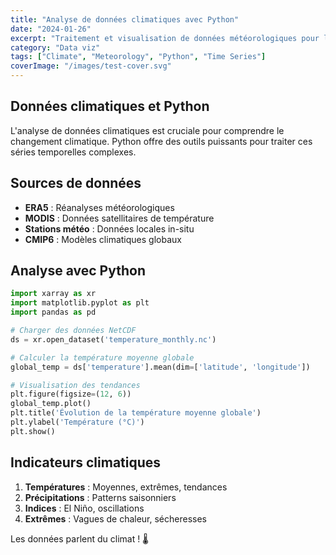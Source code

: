 ```yaml
---
title: "Analyse de données climatiques avec Python"
date: "2024-01-26"
excerpt: "Traitement et visualisation de données météorologiques pour l'étude du changement climatique"
category: "Data viz"
tags: ["Climate", "Meteorology", "Python", "Time Series"]
coverImage: "/images/test-cover.svg"
---
```


## Données climatiques et Python

L'analyse de données climatiques est cruciale pour comprendre le changement climatique. Python offre des outils puissants pour traiter ces séries temporelles complexes.

## Sources de données

- **ERA5** : Réanalyses météorologiques
- **MODIS** : Données satellitaires de température
- **Stations météo** : Données locales in-situ
- **CMIP6** : Modèles climatiques globaux

## Analyse avec Python

```python
import xarray as xr
import matplotlib.pyplot as plt
import pandas as pd

# Charger des données NetCDF
ds = xr.open_dataset('temperature_monthly.nc')

# Calculer la température moyenne globale
global_temp = ds['temperature'].mean(dim=['latitude', 'longitude'])

# Visualisation des tendances
plt.figure(figsize=(12, 6))
global_temp.plot()
plt.title('Évolution de la température moyenne globale')
plt.ylabel('Température (°C)')
plt.show()
```

## Indicateurs climatiques

1. **Températures** : Moyennes, extrêmes, tendances
2. **Précipitations** : Patterns saisonniers
3. **Indices** : El Niño, oscillations
4. **Extrêmes** : Vagues de chaleur, sécheresses

Les données parlent du climat ! 🌡️
